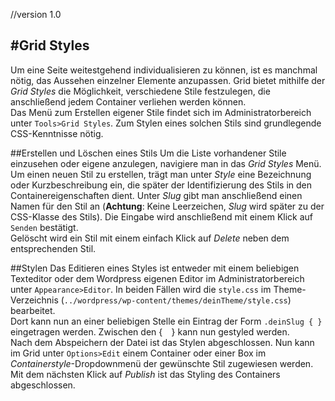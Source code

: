 //version 1.0

#Grid Styles
---

Um eine Seite weitestgehend individualisieren zu können, ist es manchmal nötig, das Aussehen einzelner Elemente anzupassen. Grid bietet mithilfe der *Grid Styles* die Möglichkeit, verschiedene Stile festzulegen, die anschließend jedem Container verliehen werden können. <br />
Das Menü zum Erstellen eigener Stile findet sich im Administratorbereich unter `Tools>Grid Styles`. Zum Stylen eines solchen Stils sind grundlegende CSS-Kenntnisse nötig.

##Erstellen und Löschen eines Stils
Um die Liste vorhandener Stile einzusehen oder eigene anzulegen, navigiere man in das *Grid Styles* Menü. Um einen neuen Stil zu erstellen, trägt man unter *Style* eine Bezeichnung oder Kurzbeschreibung ein, die später der Identifizierung des Stils in den Containereigenschaften dient. Unter *Slug* gibt man anschließend einen Namen für den Stil an (**Achtung**: Keine Leerzeichen, *Slug* wird später zu der CSS-Klasse des Stils). Die Eingabe wird anschließend mit einem Klick auf `Senden` bestätigt. <br />
Gelöscht wird ein Stil mit einem einfach Klick auf *Delete* neben dem entsprechenden Stil.

##Stylen
Das Editieren eines Styles ist entweder mit einem beliebigen Texteditor oder dem Wordpress eigenen Editor  im Administratorbereich unter `Appearance>Editor`. In beiden Fällen wird die `style.css` im Theme-Verzeichnis (`../wordpress/wp-content/themes/deinTheme/style.css`) bearbeitet. <br />
Dort kann nun an einer beliebigen Stelle ein Eintrag der Form `.deinSlug { }` eingetragen werden. Zwischen den {`  `} kann nun gestyled werden. <br />
Nach dem Abspeichern der Datei ist das Stylen abgeschlossen. Nun kann im Grid unter `Options>Edit` einem Container oder einer Box im *Containerstyle*-Dropdownmenü der gewünschte Stil zugewiesen werden. Mit dem nächsten Klick auf *Publish* ist das Styling des Containers abgeschlossen.
